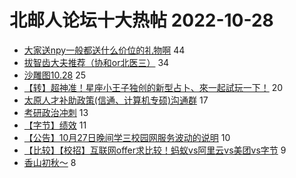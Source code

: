 # 北邮人论坛十大热帖 2022-10-28

- [大家送npy一般都送什么价位的礼物啊](https://bbs.byr.cn/article/Talking/6369030) 44
- [拔智齿大夫推荐（协和or北医三）](https://bbs.byr.cn/article/Health/229824) 34
- [沙雕图10.28](https://bbs.byr.cn/article/Picture/3331777) 25
- [【转】超神准！星座小王子独创的新型占卜、來一起試玩一下！](https://bbs.byr.cn/article/Constellations/326533) 20
- [太原人才补助政策(信通、计算机专硕)沟通群](https://bbs.byr.cn/article/Shanxi/211150) 17
- [考研政治冲刺](https://bbs.byr.cn/article/AimGraduate/1220721) 13
- [【字节】绩效](https://bbs.byr.cn/article/WorkLife/1192541) 11
- [【公告】10月27日晚间学三校园网服务波动的说明](https://bbs.byr.cn/article/BUPTNet/107995) 10
- [【比较】【校招】互联网offer求比较！蚂蚁vs阿里云vs美团vs字节](https://bbs.byr.cn/article/Job/2173796) 9
- [香山初秋～](https://bbs.byr.cn/article/Photo/274061) 8



